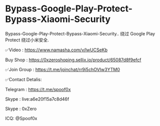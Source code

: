 # Bypass-Google-Play-Protect-Bypass-Xiaomi-Security


Bypass-Google-Play-Protect-Bypass-Xiaomi-Security..
绕过 Google Play Protect 绕过小米安全.




✅Video : https://www.namasha.com/v/lwUCSeKb

Buy Shop : https://0xzeroshoping.sellix.io/product/65087d8f9efcf

✅Join Group : https://t.me/joinchat/rr9i5chOVIw3YTM0

✅Contact Detalis:

Telegram : https://t.me/spoof0x

Skype : live:a6e20f15a7c8d46f

Skype : 0xZero

ICQ: @Spoof0x

